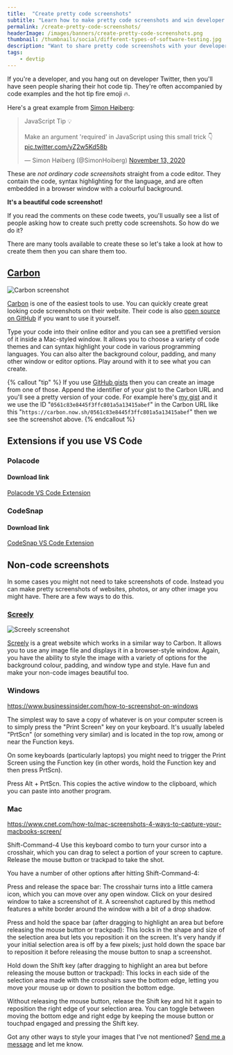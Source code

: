 ```yaml
---
title:  "Create pretty code screenshots"
subtitle: "Learn how to make pretty code screenshots and win developer Twitter!"
permalink: /create-pretty-code-screenshots/
headerImage: /images/banners/create-pretty-code-screenshots.png
thumbnail: /thumbnails/social/different-types-of-software-testing.jpg
description: "Want to share pretty code screenshots with your developer friends on Twitter? Read on to find out how."
tags:
    - devtip
---
```


If you're a developer, and you hang out on developer Twitter, then you'll have seen people sharing their hot code tip. They're often accompanied by code examples and the hot tip fire emoji 🔥.

Here's a great example from [Simon Høiberg](https://twitter.com/SimonHoiberg):

<blockquote class="twitter-tweet"><p lang="en" dir="ltr">JavaScript Tip 💡<br><br>Make an argument &#39;required&#39; in JavaScript using this small trick 👇 <a href="https://t.co/yZ2w5Kd58b">pic.twitter.com/yZ2w5Kd58b</a></p>&mdash; Simon Høiberg (@SimonHoiberg) <a href="https://twitter.com/SimonHoiberg/status/1327314535540162565?ref_src=twsrc%5Etfw">November 13, 2020</a></blockquote> <script async src="https://platform.twitter.com/widgets.js" charset="utf-8"></script>

These are _not ordinary code screenshots_ straight from a code editor. They contain the code, syntax highlighting for the language, and are often embedded in a browser window with a colourful background.

**It's a beautiful code screenshot!**

If you read the comments on these code tweets, you'll usually see a list of people asking how to create such pretty code screenshots. So how do we do it?

There are many tools available to create these so let's take a look at how to create them then you can share them too.

## [Carbon](https://carbon.now.sh)

![Carbon screenshot](/images/posts/carbon-screenshot.png)

[Carbon](https://carbon.now.sh/) is one of the easiest tools to use. You can quickly create great looking code screenshots on their website. Their code is also [open source on GitHub](https://github.com/carbon-app/carbon) if you want to use it yourself.

Type your code into their online editor and you can see a prettified version of it inside a Mac-styled window. It allows you to choose a variety of code themes and can syntax highlight your code in various programming languages. You can also alter the background colour, padding, and many other window or editor options. Play around with it to see what you can create.

{% callout "tip" %}
If you use [GitHub gists](https://docs.github.com/en/free-pro-team@latest/github/writing-on-github/creating-gists) then you can create an image from one of those. Append the identifier of your gist to the Carbon URL and you'll see a pretty version of your code. For example here's [my gist](https://gist.github.com/MarcL/0561c83e8445f3ffc801a5a13415abef) and it we use the ID "`0561c83e8445f3ffc801a5a13415abef`" in the Carbon URL like this "`https://carbon.now.sh/0561c83e8445f3ffc801a5a13415abef`" then we see the screenshot above.
{% endcallout %}


## Extensions if you use VS Code

### Polacode

#### Download link
[Polacode VS Code Extension](https://marketplace.visualstudio.com/items?itemName=pnp.polacode)

### CodeSnap

#### Download link
[CodeSnap VS Code Extension](https://marketplace.visualstudio.com/items?itemName=adpyke.codesnap)

## Non-code screenshots

In some cases you might not need to take screenshots of code. Instead you can make pretty screenshots of websites, photos, or any other image you might have. There are a few ways to do this.

### [Screely](https://www.screely.com/)

![Screely screenshot](/images/posts/screely-screenshot.png)

[Screely](https://www.screely.com/) is a great website which works in a similar way to Carbon. It allows you to use any image file and displays it in a browser-style window. Again, you have the ability to style the image with a variety of options for the background colour, padding, and window type and style. Have fun and make your non-code images beautiful too.

### Windows

https://www.businessinsider.com/how-to-screenshot-on-windows

The simplest way to save a copy of whatever is on your computer screen is to simply press the "Print Screen" key on your keyboard. It's usually labeled "PrtScn" (or something very similar) and is located in the top row, among or near the Function keys. 

On some keyboards (particularly laptops) you might need to trigger the Print Screen using the Function key (in other words, hold the Function key and then press PrtScn).

Press Alt + PrtScn. This copies the active window to the clipboard, which you can paste into another program. 

### Mac

https://www.cnet.com/how-to/mac-screenshots-4-ways-to-capture-your-macbooks-screen/

Shift-Command-4 
Use this keyboard combo to turn your cursor into a crosshair, which you can drag to select a portion of your screen to capture. Release the mouse button or trackpad to take the shot.

You have a number of other options after hitting Shift-Command-4:

Press and release the space bar: The crosshair turns into a little camera icon, which you can move over any open window. Click on your desired window to take a screenshot of it. A screenshot captured by this method features a white border around the window with a bit of a drop shadow.

Press and hold the space bar (after dragging to highlight an area but before releasing the mouse button or trackpad): This locks in the shape and size of the selection area but lets you reposition it on the screen. It's very handy if your initial selection area is off by a few pixels; just hold down the space bar to reposition it before releasing the mouse button to snap a screenshot.

Hold down the Shift key (after dragging to highlight an area but before releasing the mouse button or trackpad): This locks in each side of the selection area made with the crosshairs save the bottom edge, letting you move your mouse up or down to position the bottom edge. 

Without releasing the mouse button, release the Shift key and hit it again to reposition the right edge of your selection area. You can toggle between moving the bottom edge and right edge by keeping the mouse button or touchpad engaged and pressing the Shift key.

Got any other ways to style your images that I've not mentioned? [Send me a message](./contact) and let me know. 